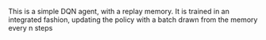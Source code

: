 This is a simple DQN agent, with a replay memory. It is trained in an integrated fashion, updating the policy with a batch drawn from the memory every n steps